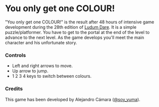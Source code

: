 You only get one COLOUR!
=======

"You only get one COLOUR!" is the result after 48 hours of intensive game development during the 28th edition of [Ludum Dare](http://www.ludumdare.com/compo/). It is a simple puzzle/platformer. You have to get to the portal at the end of the level to advance to the next level. As the game develops you'll meet the main character and his unfortunate story.

### Controls
* Left and right arrows to move.
* Up arrow to jump.
* 1 2 3 4 keys to switch between colours.

### Credits
This game has been developed by Alejandro Cámara ([@soy_yuma](https://twitter.com/soy_yuma)).
